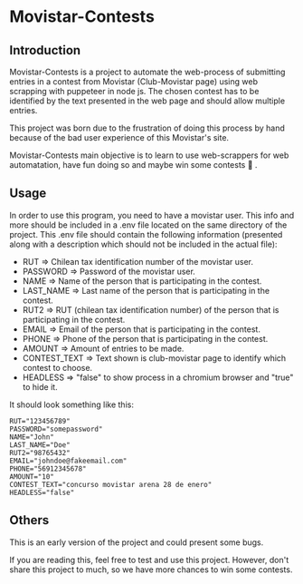 # Movistar-Contests
## Introduction
Movistar-Contests is a project to automate the web-process of submitting entries in a contest from Movistar (Club-Movistar page) using web scrapping with puppeteer in node js. The chosen contest has to be identified by the text presented in the web page and should allow multiple entries. 

This project was born due to the frustration of doing this process by hand because of the bad user experience of this Movistar's site.

Movistar-Contests main objective is to learn to use web-scrappers for web automatation, have fun doing so and maybe win some contests :money_mouth_face: .

## Usage
In order to use this program, you need to have a movistar user. This info and more should be included in a .env file located on the same directory of the project. This .env file should contain the following information (presented along with a description which should not be included in the actual file):

- RUT => Chilean tax identification number of the movistar user.
- PASSWORD => Password of the movistar user.
- NAME => Name of the person that is participating in the contest.
- LAST_NAME => Last name of the person that is participating in the contest.
- RUT2 => RUT (chilean tax identification number) of the person that is participating in the contest.
- EMAIL => Email of the person that is participating in the contest.
- PHONE => Phone of the person that is participating in the contest.
- AMOUNT => Amount of entries to be made.
- CONTEST_TEXT => Text shown is club-movistar page to identify which contest to choose.
- HEADLESS => "false" to show process in a chromium browser and "true" to hide it.

It should look something like this:

    RUT="123456789"
    PASSWORD="somepassword"
    NAME="John"
    LAST_NAME="Doe"
    RUT2="98765432"
    EMAIL="johndoe@fakeemail.com"
    PHONE="56912345678"
    AMOUNT="10"
    CONTEST_TEXT="concurso movistar arena 28 de enero"
    HEADLESS="false"

## Others
This is an early version of the project and could present some bugs.

If you are reading this, feel free to test and use this project. However, don't share this project to much, so we have more chances to win some contests.